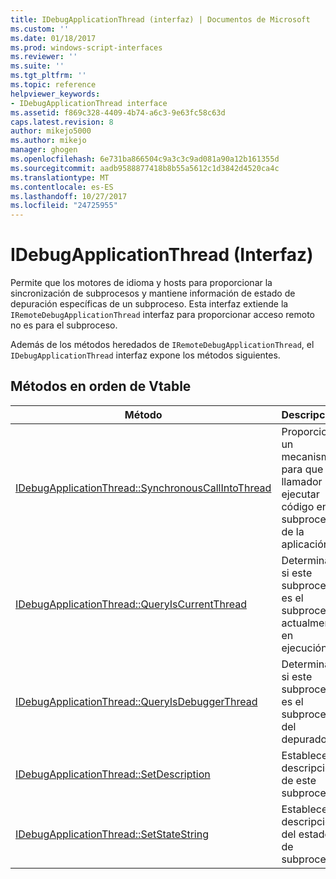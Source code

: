 ```yaml
---
title: IDebugApplicationThread (interfaz) | Documentos de Microsoft
ms.custom: ''
ms.date: 01/18/2017
ms.prod: windows-script-interfaces
ms.reviewer: ''
ms.suite: ''
ms.tgt_pltfrm: ''
ms.topic: reference
helpviewer_keywords:
- IDebugApplicationThread interface
ms.assetid: f869c328-4409-4b74-a6c3-9e63fc58c63d
caps.latest.revision: 8
author: mikejo5000
ms.author: mikejo
manager: ghogen
ms.openlocfilehash: 6e731ba866504c9a3c3c9ad081a90a12b161355d
ms.sourcegitcommit: aadb9588877418b8b55a5612c1d3842d4520ca4c
ms.translationtype: MT
ms.contentlocale: es-ES
ms.lasthandoff: 10/27/2017
ms.locfileid: "24725955"
---
```

# <a name="idebugapplicationthread-interface"></a>IDebugApplicationThread (Interfaz)
Permite que los motores de idioma y hosts para proporcionar la sincronización de subprocesos y mantiene información de estado de depuración específicas de un subproceso. Esta interfaz extiende la `IRemoteDebugApplicationThread` interfaz para proporcionar acceso remoto no es para el subproceso.  
  
 Además de los métodos heredados de `IRemoteDebugApplicationThread`, el `IDebugApplicationThread` interfaz expone los métodos siguientes.  
  
## <a name="methods-in-vtable-order"></a>Métodos en orden de Vtable  
  
|Método|Descripción|  
|------------|-----------------|  
|[IDebugApplicationThread::SynchronousCallIntoThread](../../winscript/reference/idebugapplicationthread-synchronouscallintothread.md)|Proporciona un mecanismo para que el llamador ejecutar código en el subproceso de la aplicación.|  
|[IDebugApplicationThread::QueryIsCurrentThread](../../winscript/reference/idebugapplicationthread-queryiscurrentthread.md)|Determina si este subproceso es el subproceso actualmente en ejecución.|  
|[IDebugApplicationThread::QueryIsDebuggerThread](../../winscript/reference/idebugapplicationthread-queryisdebuggerthread.md)|Determina si este subproceso es el subproceso del depurador.|  
|[IDebugApplicationThread::SetDescription](../../winscript/reference/idebugapplicationthread-setdescription.md)|Establece la descripción de este subproceso.|  
|[IDebugApplicationThread::SetStateString](../../winscript/reference/idebugapplicationthread-setstatestring.md)|Establece la descripción del estado de subproceso.|
